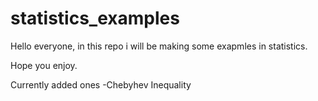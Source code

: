# statistics_examples

Hello everyone, in this repo i will be making some exapmles in statistics.

Hope you enjoy.

Currently added ones
  -Chebyhev Inequality
